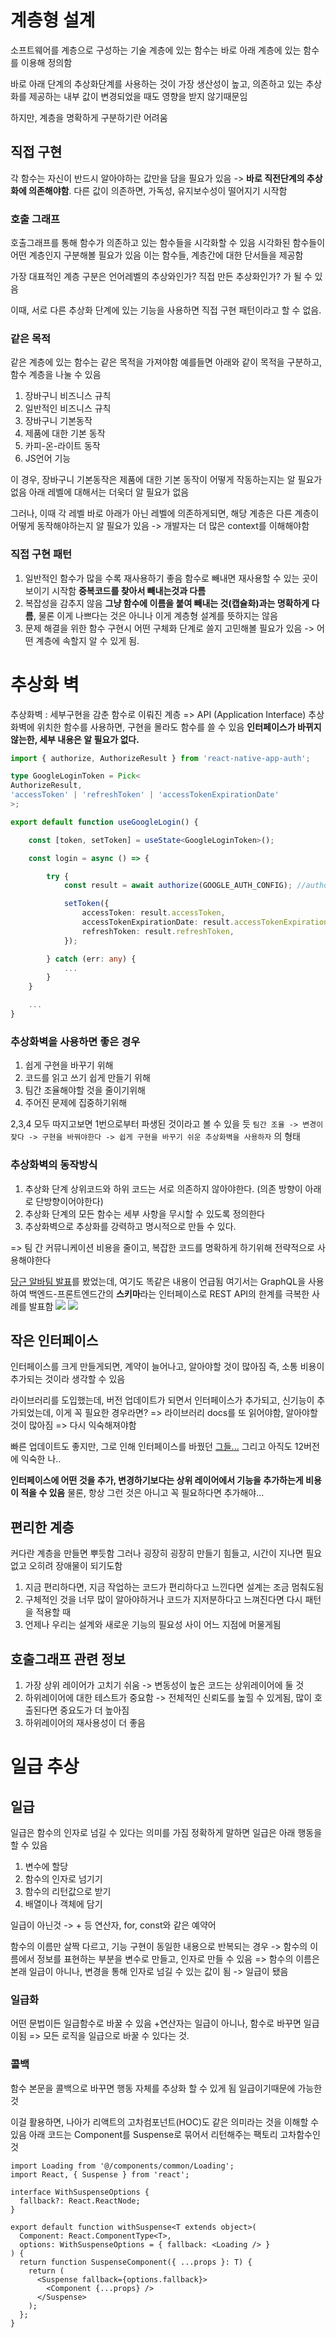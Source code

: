 # 계층형 설계

소프트웨어를 계층으로 구성하는 기술
계층에 있는 함수는 바로 아래 계층에 있는 함수를 이용해 정의함

바로 아래 단계의 추상화단계를 사용하는 것이 가장 생산성이 높고, 의존하고 있는 추상화를 제공하는 내부 값이 변경되었을 때도 영향을 받지 않기때문임

하지만, 계층을 명확하게 구분하기란 어려움

## 직접 구현

각 함수는 자신이 반드시 알아야하는 값만을 담을 필요가 있음 -> **바로 직전단계의 추상화에 의존해야함**. 다른 값이 의존하면, 가독성, 유지보수성이 떨어지기 시작함

### 호출 그래프

호출그래프를 통해 함수가 의존하고 있는 함수들을 시각화할 수 있음
시각화된 함수들이 어떤 계층인지 구분해볼 필요가 있음
이는 함수들, 계층간에 대한 단서들을 제공함

가장 대표적인 계층 구분은 언어레벨의 추상와인가? 직접 만든 추상화인가? 가 될 수 있음

이때, 서로 다른 추상화 단계에 있는 기능을 사용하면 직접 구현 패턴이라고 할 수 없음.

### 같은 목적

같은 계층에 있는 함수는 같은 목적을 가져야함
예를들면 아래와 같이 목적을 구분하고, 함수 계층을 나눌 수 있음

1. 장바구니 비즈니스 규칙
2. 일반적인 비즈니스 규칙
3. 장바구니 기본동작
4. 제품에 대한 기본 동작
5. 카피-온-라이트 동작
6. JS언어 기능

이 경우, 장바구니 기본동작은 제품에 대한 기본 동작이 어떻게 작동하는지는 알 필요가 없음
아래 레벨에 대해서는 더욱더 알 필요가 없음

그러나, 이때 각 레벨 바로 아래가 아닌 레벨에 의존하게되면, 해당 계층은 다른 계층이 어떻게 동작해야하는지 알 필요가 있음 -> 개발자는 더 많은 context를 이해해야함

### 직접 구현 패턴

1. 일반적인 함수가 많을 수록 재사용하기 좋음
   함수로 빼내면 재사용할 수 있는 곳이 보이기 시작함
   **중복코드를 찾아서 빼내는것과 다름**
2. 복잡성을 감추지 않음
   **그냥 함수에 이름을 붙여 빼내는 것(캡슐화)과는 명확하게 다름**, 물론 이게 나쁘다는 것은 아니나 이게 계층형 설계를 뜻하지는 않음
3. 문제 해결을 위한 함수 구현시 어떤 구체화 단계로 쓸지 고민해볼 필요가 있음 -> 어떤 계층에 속할지 알 수 있게 됨.

# 추상화 벽

추상화벽 : 세부구현을 감춘 함수로 이뤄진 계층 => API (Application Interface)
추상화벽에 위치한 함수를 사용하면, 구현을 몰라도 함수를 쓸 수 있음
**인터페이스가 바뀌지않는한, 세부 내용은 알 필요가 없다.**

```ts
import { authorize, AuthorizeResult } from 'react-native-app-auth';

type GoogleLoginToken = Pick<
AuthorizeResult,
'accessToken' | 'refreshToken' | 'accessTokenExpirationDate'
>;

export default function useGoogleLogin() {

	const [token, setToken] = useState<GoogleLoginToken>();

	const login = async () => {

		try {
			const result = await authorize(GOOGLE_AUTH_CONFIG); //authorize가 어떻게 작동하는지는 알 필요가 없다. 하지만, 추상화되어 제공되기 때문에 사용할 수 있다.

			setToken({
				accessToken: result.accessToken,
				accessTokenExpirationDate: result.accessTokenExpirationDate,
				refreshToken: result.refreshToken,
			});

		} catch (err: any) {
			...
		}
	}

	...
}
```

### 추상화벽을 사용하면 좋은 경우

1. 쉽게 구현을 바꾸기 위해
2. 코드를 읽고 쓰기 쉽게 만들기 위해
3. 팀간 조율해야할 것을 줄이기위해
4. 주어진 문제에 집중하기위해

2,3,4 모두 따지고보면 1번으로부터 파생된 것이라고 볼 수 있을 듯
`팀간 조율 -> 변경이 잦다 -> 구현을 바꿔야한다 -> 쉽게 구현을 바꾸기 쉬운 추상화벽을 사용하자`
의 형태

### 추상화벽의 동작방식

1. 추상화 단계 상위코드와 하위 코드는 서로 의존하지 않아야한다. (의존 방향이 아래로 단방향이어야한다)
2. 추상화 단계의 모든 함수는 세부 사항을 무시할 수 있도록 정의한다
3. 추상화벽으로 추상화를 강력하고 명시적으로 만들 수 있다.

=> 팀 간 커뮤니케이션 비용을 줄이고, 복잡한 코드를 명확하게 하기위해 전략적으로 사용해야한다

[당근 알바팀 발표](https://www.youtube.com/watch?v=pD807v7AJeg)를 봤었는데, 여기도 똑같은 내용이 언급됨
여기서는 GraphQL을 사용하여 백엔드-프론트엔드간의 **스키마**라는 인터페이스로 REST API의 한계를 극복한 사례를 발표함
![](https://i.imgur.com/C4hJPPI.png)
![](https://i.imgur.com/FniIeZF.png)

## 작은 인터페이스

인터페이스를 크게 만들게되면, 계약이 늘어나고, 알아야할 것이 많아짐
즉, 소통 비용이 추가되는 것이라 생각할 수 있음

라이브러리를 도입했는데, 버전 업데이트가 되면서 인터페이스가 추가되고, 신기능이 추가되었는데, 이게 꼭 필요한 경우라면?
=> 라이브러리 docs를 또 읽어야함, 알아야할 것이 많아짐
=> 다시 익숙해져야함

빠른 업데이트도 좋지만, 그로 인해 인터페이스를 바꿨던 [그들...](https://nextjs.org/)
그리고 아직도 12버전에 익숙한 나..

**인터페이스에 어떤 것을 추가, 변경하기보다는 상위 레이어에서 기능을 추가하는게 비용이 적을 수 있음**
물론, 항상 그런 것은 아니고 꼭 필요하다면 추가해야...

## 편리한 계층

커다란 계층을 만들면 뿌듯함
그러나 굉장히 굉장히 만들기 힘들고, 시간이 지나면 필요없고 오히려 장애물이 되기도함

1. 지금 편리하다면, 지금 작업하는 코드가 편리하다고 느낀다면 설계는 조금 멈춰도됨
2. 구체적인 것을 너무 많이 알아야하거나 코드가 지저분하다고 느껴진다면 다시 패턴을 적용할 때
3. 언제나 우리는 설계와 새로운 기능의 필요성 사이 어느 지점에 머물게됨

## 호출그래프 관련 정보

1. 가장 상위 레이어가 고치기 쉬움 -> 변동성이 높은 코드는 상위레이어에 둘 것
2. 하위레이어에 대한 테스트가 중요함 -> 전체적인 신뢰도를 높힐 수 있게됨, 많이 호출된다면 중요도가 더 높아짐
3. 하위레이어의 재사용성이 더 좋음

# 일급 추상

## 일급

일급은 함수의 인자로 넘길 수 있다는 의미를 가짐
정확하게 말하면 일급은 아래 행동을 할 수 있음

1. 변수에 할당
2. 함수의 인자로 넘기기
3. 함수의 리턴값으로 받기
4. 배열이나 객체에 담기

일급이 아닌것 -> + 등 연산자, for, const와 같은 예약어

함수의 이름만 살짝 다르고, 기능 구현이 동일한 내용으로 반복되는 경우
-> 함수의 이름에서 정보를 표현하는 부분을 변수로 만들고, 인자로 만들 수 있음
=> 함수의 이름은 본래 일급이 아니나, 변경을 통해 인자로 넘길 수 있는 값이 됨 -> 일급이 됐음

### 일급화

어떤 문법이든 일급함수로 바꿀 수 있음 +연산자는 일급이 아니나, 함수로 바꾸면 일급이됨
=> 모든 로직을 일급으로 바꿀 수 있다는 것.

### 콜백

함수 본문을 콜백으로 바꾸면 행동 자체를 추상화 할 수 있게 됨
일급이기때문에 가능한것

이걸 활용하면, 나아가 리액트의 고차컴포넌트(HOC)도 같은 의미라는 것을 이해할 수 있음
아래 코드는 Component를 Suspense로 묶어서 리턴해주는 팩토리 고차함수인 것

```tsx
import Loading from '@/components/common/Loading';
import React, { Suspense } from 'react';

interface WithSuspenseOptions {
  fallback?: React.ReactNode;
}

export default function withSuspense<T extends object>(
  Component: React.ComponentType<T>,
  options: WithSuspenseOptions = { fallback: <Loading /> }
) {
  return function SuspenseComponent({ ...props }: T) {
    return (
      <Suspense fallback={options.fallback}>
        <Component {...props} />
      </Suspense>
    );
  };
}
```

